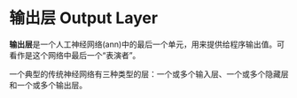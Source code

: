 # 输出层 Output Layer

**输出层**是一个人工神经网络(ann)中的最后一个单元，用来提供给程序输出值。可看作是这个网络中最后一个“表演者”。

一个典型的传统神经网络有三种类型的层：一个或多个输入层、一个或多个隐藏层和一个或多个输出层。